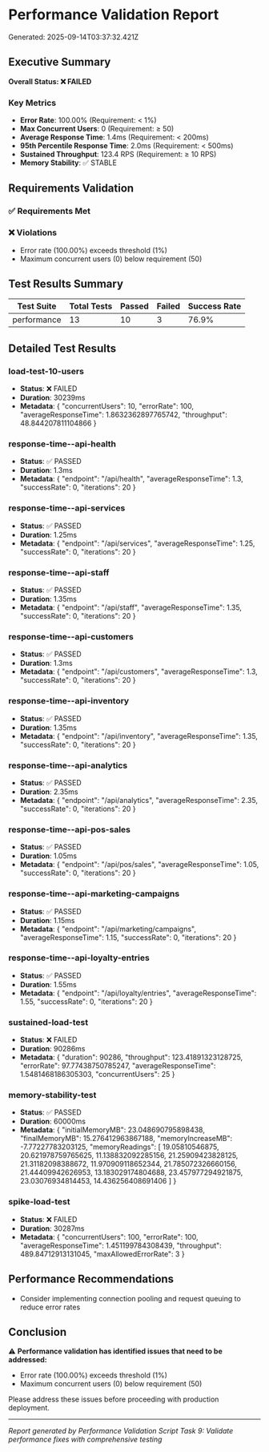 # Performance Validation Report

Generated: 2025-09-14T03:37:32.421Z

## Executive Summary

**Overall Status: ❌ FAILED**

### Key Metrics
- **Error Rate**: 100.00% (Requirement: < 1%)
- **Max Concurrent Users**: 0 (Requirement: ≥ 50)
- **Average Response Time**: 1.4ms (Requirement: < 200ms)
- **95th Percentile Response Time**: 2.0ms (Requirement: < 500ms)
- **Sustained Throughput**: 123.4 RPS (Requirement: ≥ 10 RPS)
- **Memory Stability**: ✅ STABLE

## Requirements Validation

### ✅ Requirements Met


### ❌ Violations
- Error rate (100.00%) exceeds threshold (1%)
- Maximum concurrent users (0) below requirement (50)

## Test Results Summary

| Test Suite | Total Tests | Passed | Failed | Success Rate |
|------------|-------------|--------|--------|--------------|
| performance | 13 | 10 | 3 | 76.9% |

## Detailed Test Results


### load-test-10-users
- **Status**: ❌ FAILED
- **Duration**: 30239ms
- **Metadata**: {
  "concurrentUsers": 10,
  "errorRate": 100,
  "averageResponseTime": 1.8632362897765742,
  "throughput": 48.844207811104866
}


### response-time--api-health
- **Status**: ✅ PASSED
- **Duration**: 1.3ms
- **Metadata**: {
  "endpoint": "/api/health",
  "averageResponseTime": 1.3,
  "successRate": 0,
  "iterations": 20
}


### response-time--api-services
- **Status**: ✅ PASSED
- **Duration**: 1.25ms
- **Metadata**: {
  "endpoint": "/api/services",
  "averageResponseTime": 1.25,
  "successRate": 0,
  "iterations": 20
}


### response-time--api-staff
- **Status**: ✅ PASSED
- **Duration**: 1.35ms
- **Metadata**: {
  "endpoint": "/api/staff",
  "averageResponseTime": 1.35,
  "successRate": 0,
  "iterations": 20
}


### response-time--api-customers
- **Status**: ✅ PASSED
- **Duration**: 1.3ms
- **Metadata**: {
  "endpoint": "/api/customers",
  "averageResponseTime": 1.3,
  "successRate": 0,
  "iterations": 20
}


### response-time--api-inventory
- **Status**: ✅ PASSED
- **Duration**: 1.35ms
- **Metadata**: {
  "endpoint": "/api/inventory",
  "averageResponseTime": 1.35,
  "successRate": 0,
  "iterations": 20
}


### response-time--api-analytics
- **Status**: ✅ PASSED
- **Duration**: 2.35ms
- **Metadata**: {
  "endpoint": "/api/analytics",
  "averageResponseTime": 2.35,
  "successRate": 0,
  "iterations": 20
}


### response-time--api-pos-sales
- **Status**: ✅ PASSED
- **Duration**: 1.05ms
- **Metadata**: {
  "endpoint": "/api/pos/sales",
  "averageResponseTime": 1.05,
  "successRate": 0,
  "iterations": 20
}


### response-time--api-marketing-campaigns
- **Status**: ✅ PASSED
- **Duration**: 1.15ms
- **Metadata**: {
  "endpoint": "/api/marketing/campaigns",
  "averageResponseTime": 1.15,
  "successRate": 0,
  "iterations": 20
}


### response-time--api-loyalty-entries
- **Status**: ✅ PASSED
- **Duration**: 1.55ms
- **Metadata**: {
  "endpoint": "/api/loyalty/entries",
  "averageResponseTime": 1.55,
  "successRate": 0,
  "iterations": 20
}


### sustained-load-test
- **Status**: ❌ FAILED
- **Duration**: 90286ms
- **Metadata**: {
  "duration": 90286,
  "throughput": 123.41891323128725,
  "errorRate": 97.77438750785247,
  "averageResponseTime": 1.5481468186305303,
  "concurrentUsers": 25
}


### memory-stability-test
- **Status**: ✅ PASSED
- **Duration**: 60000ms
- **Metadata**: {
  "initialMemoryMB": 23.048690795898438,
  "finalMemoryMB": 15.276412963867188,
  "memoryIncreaseMB": -7.77227783203125,
  "memoryReadings": [
    19.05810546875,
    20.621978759765625,
    11.138832092285156,
    21.25909423828125,
    21.31182098388672,
    11.970909118652344,
    21.785072326660156,
    21.44409942626953,
    13.183029174804688,
    23.457977294921875,
    23.03076934814453,
    14.436256408691406
  ]
}


### spike-load-test
- **Status**: ❌ FAILED
- **Duration**: 30287ms
- **Metadata**: {
  "concurrentUsers": 100,
  "errorRate": 100,
  "averageResponseTime": 1.451199784308439,
  "throughput": 489.84712913131045,
  "maxAllowedErrorRate": 3
}


## Performance Recommendations

- Consider implementing connection pooling and request queuing to reduce error rates

## Conclusion

⚠️ **Performance validation has identified issues that need to be addressed:**

- Error rate (100.00%) exceeds threshold (1%)
- Maximum concurrent users (0) below requirement (50)

Please address these issues before proceeding with production deployment.

---
*Report generated by Performance Validation Script*
*Task 9: Validate performance fixes with comprehensive testing*
